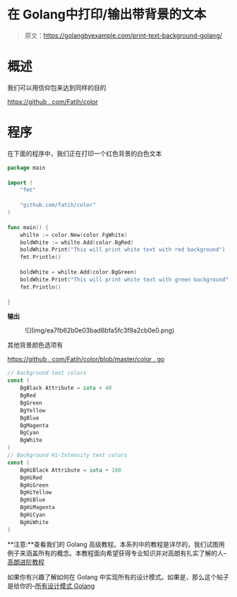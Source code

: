# 在 Golang中打印/输出带背景的文本

> 原文：<https://golangbyexample.com/print-text-background-golang/>

# **概述**

我们可以用信仰包来达到同样的目的

[https://github . com/Fatih/color](https://github.com/fatih/color)

# **程序**

在下面的程序中，我们正在打印一个红色背景的白色文本

```go
package main

import (
	"fmt"

	"github.com/fatih/color"
)

func main() {
	whilte := color.New(color.FgWhite)
	boldWhite := whilte.Add(color.BgRed)
	boldWhite.Print("This will print white text with red background")
	fmt.Println()

	boldWhite = whilte.Add(color.BgGreen)
	boldWhite.Print("This will print white text with green background")
	fmt.Println()

}
```

**输出**

<figure class="wp-block-image size-full">![](img/ea7fb62b0e03bad6bfa5fc3f9a2cb0e0.png)</figure>

其他背景颜色选项有

[https://github . com/Fatih/color/blob/master/color . go](https://github.com/fatih/color/blob/master/color.go)

```go
// Background text colors
const (
    BgBlack Attribute = iota + 40
    BgRed
    BgGreen
    BgYellow
    BgBlue
    BgMagenta
    BgCyan
    BgWhite
)
// Background Hi-Intensity text colors
const (
    BgHiBlack Attribute = iota + 100
    BgHiRed
    BgHiGreen
    BgHiYellow
    BgHiBlue
    BgHiMagenta
    BgHiCyan
    BgHiWhite
)
```

**注意:**查看我们的 Golang 高级教程。本系列中的教程是详尽的，我们试图用例子来涵盖所有的概念。本教程面向希望获得专业知识并对高朗有扎实了解的人–[高朗进阶教程](https://golangbyexample.com/golang-comprehensive-tutorial/)

如果你有兴趣了解如何在 Golang 中实现所有的设计模式。如果是，那么这个帖子是给你的–[所有设计模式 Golang](https://golangbyexample.com/all-design-patterns-golang/)